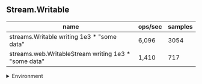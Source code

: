 ## Stream.Writable

|name|ops/sec|samples|
|-|-|-|
|streams.Writable writing 1e3 * "some data"|6,096|3054|
|streams.web.WritableStream writing 1e3 * "some data"|1,410|717|


<details>
<summary>Environment</summary>

* __Machine:__ linux x64 | 4 vCPUs | 7.6GB Mem
* __Run:__ Thu Sep 04 2025 19:27:02 GMT+0000 (Coordinated Universal Time)
* __Node:__ `v20.0.0`
</details>

<!--
{"environment":{"platform":"linux","arch":"x64","cpus":4,"totalMemory":7.597843170166016},"benchmarks":[{"name":"streams.Writable writing 1e3 * \"some data\"","samples":3054,"opsSec":6096.349485965952},{"name":"streams.web.WritableStream writing 1e3 * \"some data\"","samples":717,"opsSec":1410.8015884791605}]}-->
